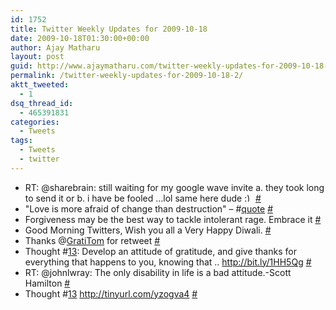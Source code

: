 ```yaml
---
id: 1752
title: Twitter Weekly Updates for 2009-10-18
date: 2009-10-18T01:30:00+00:00
author: Ajay Matharu
layout: post
guid: http://www.ajaymatharu.com/twitter-weekly-updates-for-2009-10-18-2/
permalink: /twitter-weekly-updates-for-2009-10-18-2/
aktt_tweeted:
  - 1
dsq_thread_id:
  - 465391831
categories:
  - Tweets
tags:
  - Tweets
  - twitter
---
```

<ul class="aktt_tweet_digest">
  <li>
    RT: @sharebrain: still waiting for my google wave invite a. they took long to send it or b. i have be fooled &#8230;lol same here dude <img src="http://www.ajaymatharu.com/wp-includes/images/smilies/simple-smile.png" alt=":)" class="wp-smiley" style="height: 1em; max-height: 1em;" /> <a href="http://twitter.com/matharuajay/statuses/4939327113" class="aktt_tweet_time">#</a>
  </li>
  <li>
    "Love is more afraid of change than destruction" &#8211; #<a href="http://search.twitter.com/search?q=%23quote" class="aktt_hashtag">quote</a> <a href="http://twitter.com/matharuajay/statuses/4937640349" class="aktt_tweet_time">#</a>
  </li>
  <li>
    Forgiveness may be the best way to tackle intolerant rage. Embrace it <a href="http://twitter.com/matharuajay/statuses/4937624468" class="aktt_tweet_time">#</a>
  </li>
  <li>
    Good Morning Twitters, Wish you all a Very Happy Diwali. <a href="http://twitter.com/matharuajay/statuses/4937497208" class="aktt_tweet_time">#</a>
  </li>
  <li>
    Thanks @<a href="http://twitter.com/GratiTom" class="aktt_username">GratiTom</a> for retweet <a href="http://twitter.com/matharuajay/statuses/4922050529" class="aktt_tweet_time">#</a>
  </li>
  <li>
    Thought #<a href="http://search.twitter.com/search?q=%2313" class="aktt_hashtag">13</a>: Develop an attitude of gratitude, and give thanks for everything that happens to you, knowing that .. <a href="http://bit.ly/1HH5Qg" rel="nofollow">http://bit.ly/1HH5Qg</a> <a href="http://twitter.com/matharuajay/statuses/4916663522" class="aktt_tweet_time">#</a>
  </li>
  <li>
    RT: @johnlwray: The only disability in life is a bad attitude.-Scott Hamilton <a href="http://twitter.com/matharuajay/statuses/4914617243" class="aktt_tweet_time">#</a>
  </li>
  <li>
    Thought #<a href="http://search.twitter.com/search?q=%2313" class="aktt_hashtag">13</a> <a href="http://tinyurl.com/yzogva4" rel="nofollow">http://tinyurl.com/yzogva4</a> <a href="http://twitter.com/matharuajay/statuses/4914198534" class="aktt_tweet_time">#</a>
  </li>
</ul>